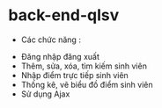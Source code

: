 # back-end-qlsv
- Các chức năng :
+ Đăng nhập đăng xuất
+ Thêm, sửa, xóa, tìm kiếm sinh viên
+ Nhập điểm trực tiếp sinh viên
+ Thống kê, vẽ biểu đồ điểm sinh viên
+ Sử dụng Ajax

